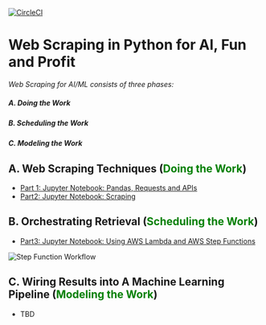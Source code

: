 [![CircleCI](https://circleci.com/gh/noahgift/web_scraping_python.svg?style=svg)](https://circleci.com/gh/noahgift/web_scraping_python)


# Web Scraping in Python for AI, Fun and Profit

*Web Scraping for AI/ML consists of three phases:*

##### A.  Doing the Work

##### B.  Scheduling the Work

##### C.  Modeling the Work

## A. Web Scraping Techniques (<span style="color:green">Doing the Work</span>)

* [Part 1:  Jupyter Notebook:  Pandas, Requests and APIs](https://github.com/noahgift/web_scraping_python/blob/master/notebooks/Web_Scraping_in_Python_for_AI_Fun_Profit_(PART%201).ipynb)
* [Part2:  Jupyter Notebook: Scraping](https://github.com/noahgift/web_scraping_python/blob/master/notebooks/Web_Scraping_in_Python_for_AI_Fun_Profit_(PART%202).ipynb)


## B. Orchestrating Retrieval (<span style="color:green">Scheduling the Work</span>)

* [Part3:  Jupyter Notebook:  Using AWS Lambda and AWS Step Functions](https://github.com/noahgift/web_scraping_python/blob/master/notebooks/Web_Scraping_in_Python_for_AI_Fun_Profit_(Coordination%20Tasks).ipynb)

![Step Function Workflow](https://user-images.githubusercontent.com/58792/33914810-c9712014-df54-11e7-8f80-1faa9e644760.png)

## C.  Wiring Results into A Machine Learning Pipeline (<span style="color:green">Modeling the Work</span>)

* TBD
